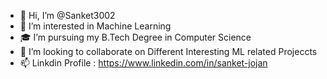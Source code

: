 - 👋 Hi, I’m @Sanket3002
- 👀 I’m interested in Machine Learning
- 🎓 I’m pursuing my B.Tech Degree in Computer Science
- 💫 I’m looking to collaborate on Different Interesting ML related Projeccts
- 📫 Linkdin Profile : https://www.linkedin.com/in/sanket-jojan

<!---
Sanket3002/Sanket3002 is a ✨ special ✨ repository because its `README.md` (this file) appears on your GitHub profile.
You can click the Preview link to take a look at your changes.
--->
